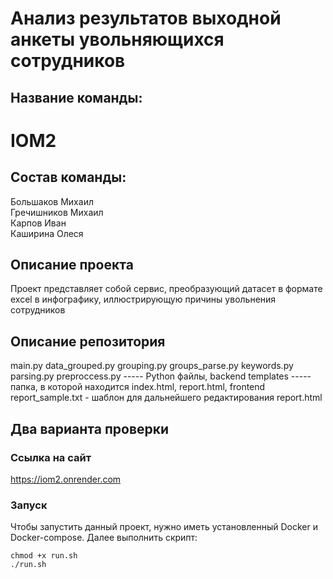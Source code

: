 # Анализ результатов выходной анкеты увольняющихся сотрудников
## Название команды:<br>
# IOM2<br>
## Состав команды: <br>
Большаков Михаил <br>
Гречишников Михаил <br>
Карпов Иван <br>
Каширина Олеся <br>

## Описание проекта
Проект представляет собой сервис, преобразующий датасет в формате excel в инфографику, иллюстрирующую причины увольнения сотрудников

## Описание репозитория
main.py data_grouped.py grouping.py groups_parse.py keywords.py parsing.py preproccess.py ----- Python файлы, backend
templates ----- папка, в которой находится index.html, report.html, frontend
report_sample.txt - шаблон для дальнейшего редактирования report.html

## Два варианта проверки
### Ссылка на сайт
https://iom2.onrender.com

### Запуск
Чтобы запустить данный проект, нужно иметь установленный Docker и Docker-compose. Далее выполнить скрипт:

```
chmod +x run.sh
./run.sh
```

